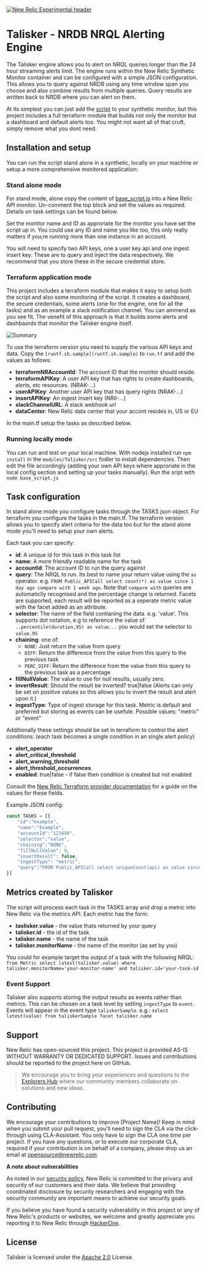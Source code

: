 [![New Relic Experimental header](https://github.com/newrelic/opensource-website/raw/main/src/images/categories/Experimental.png)](https://opensource.newrelic.com/oss-category/#new-relic-experimental)

# Talisker - NRDB NRQL Alerting Engine
The Talisker engine allows you to alert on NRQL queries longer than the 24 hour streaming alerts limit. The engine runs within the New Relic Synthetic Monitor container and can be configured with a simple JSON configuration. This allows you to query against NRDB using any time window span you choose and also combine results from multiple queries. Query results are written back to NRDB where you can alert on them.

At its simplest you can just add the [script](./modules/Talisker/src/base_script.js) to your synthetic monitor, but this project includes a full terraform module that builds not only the monitor but a dashboard and default alerts too. You might not want all of that cruft, simply remove what you dont need.

## Installation and setup
You can run the script stand alone in a synthetic, locally on your machine or setup a more comprehensive monitored application:

### Stand alone mode 
For stand mode, alone copy the content of [base_script.js](./modules/Talisker/src/base_script.js) into a New Relic API monitor. Un-comment the top block and set the values as required. Details on task settings can be found below.

Set the monitor name and ID as approriate for the monitor you have set the script up in. You could use any ID and name you like too, this only really matters if you;re running more than one instance in an account.

You will need to specify two API keys, one a user key api and one ingest insert key. These are to query and inject the data respectively. We recommend that you store these in the secure credential store.


### Terraform application mode
This project includes a terraform module that makes it easy to setup both the script and also some monitoring of the script. It creates a dashboard, the secure credentials, some alerts (one for the engine, one for all the tasks) and as an example a slack notification channel. You can ammend as you see fit. The venefit of this approach is that it builds some alerts and dashbaords that monitor the Talisker engine itself.

![Summary](talisker-summary.png)

To use the terraform version you need to supply the various API keys and data. Copy the `[runtf.sh.sample](runtf.sh.sample)` to `run.tf` and add the values as follows:

- **terraformNRAccountId**: The account ID that the monitor should reside.
- **terraformAPIKey**: A user API key that has rights to create dashboards, alerts, etc resources. (NRAK-...)
- **userAPIKey**: Another user API key that has query rights (NRAK-...)
- **insertAPIKey**: An ingest insert key (NRII-...)
- **slackChannelURL**: A slack webhook url
- **dataCenter**: New Relic data center that your accont resides in, US or EU

In the main.tf setup the tasks as described below.

### Running locally mode
You can run and test on your local machine. With nodejs installed run `npm install` in the `modules/Talisker/src` fodler to install dependencies. Then edit the file accordingly (adding your own API keys where approriate in the local config section and setting up your tasks manually). Run the sript with `node base_script.js` 

## Task configuration
In stand alone mode you configure tasks through the TASKS json object. For terraform you configure the tasks in the main.tf. The terraform version allows you to specify alert criteria for the data too but for the stand alone mode you'll need to setup your own alerts.

Each task you can specify:

- **id**: A unique id for this task in this task list
- **name**: A more friendly readable name for the task
- **accountId**: The account ID to run the query against
- **query**: The NRQL to run. Its best to name your return value using the `as` operator. e.g. `FROM Public_APICall select count(*) as value since 1 day ago compare with 1 week ago`. Note that `compare with` queries are automaticlly recognised and the percentage change is returned. Facets are supported, each result will be reported as a seperate metric value with the facet added as an attribute.
- **selector**: The name of the field contianing the data. e.g. 'value'. This supports dot notation, e.g to reference the value of `..percentile(duration,95) as value...` you would set the selector to  `value.95`
- **chaining**: one of:
  - `NONE`: Just return the value from query
  - `DIFF`: Return the difference from the value from this query to the previous task
  - `PERC_DIFF`: Return the difference from the value from this query to the previous task as a percentage
- **fillNullValue**: The value to use for null results, usually zero.
- **invertResult**: Should the result be inverted? true|false (Alerts can only be set on positive values so this allows you to invert the result and alert upon it.)
- **ingestType**: Type of ingest storage for this task. Metric is default and preferred but storing as events can be usefule. Possible values:  "metric" or "event"

Additionally these settings should be set in terraform to control the alert conditions: (each task becomes a single condition in an single alert policy)

- **alert_operator**
- **alert_critical_threshold**
- **alert_warning_threshold**
- **alert_threshold_occurrences**
- **enabled**: true|false - if false then condition is created but not enabled

Consult the [New Relic Terraform provider documentation](https://registry.terraform.io/providers/newrelic/newrelic/latest/docs/resources/nrql_alert_condition) for a guide on the values for these fields.

Example JSON config:

```javascript
const TASKS = [{
    "id":"example",
    "name":"Example",
    "accountId":"123456",
    "selector":"value",
    "chaining":"NONE",
    "fillNullValue": 0,
    "invertResult": false,
    "ingestType": "metric",
    "query":"FROM Public_APICall select uniqueCount(api) as value since 1 day ago"
}]
```

## Metrics created by Talisker
The script will process each task in the TASKS array and drop a metric into New Relic via the metrics API. Each metric has the form:

- **taslisker.value** - the value thats returned by your query
- **talisker.id** - the id of the task
- **talisker.name** - the name of the task
- **talisker.monitorName** - the name of the monitor (as set by you)

You could for example target the output of a task with the following NRQL: 
`from Metric select latest(talisker.value) where talisker.monitorName='your-monitor-name' and talisker.id='your-task-id`

### Event Support
Talisker also supports storing the output results as events rather than metrics. This can be chosen on a task level by setting `ingestType` to `event`. Events will appear in the event type `taliskerSample`. e.g.: `select latest(value) from taliskerSample facet talisker.name`

## Support

New Relic has open-sourced this project. This project is provided AS-IS WITHOUT WARRANTY OR DEDICATED SUPPORT. Issues and contributions should be reported to the project here on GitHub.

>We encourage you to bring your experiences and questions to the [Explorers Hub](https://discuss.newrelic.com) where our community members collaborate on solutions and new ideas.


## Contributing

We encourage your contributions to improve [Project Name]! Keep in mind when you submit your pull request, you'll need to sign the CLA via the click-through using CLA-Assistant. You only have to sign the CLA one time per project. If you have any questions, or to execute our corporate CLA, required if your contribution is on behalf of a company, please drop us an email at opensource@newrelic.com.

**A note about vulnerabilities**

As noted in our [security policy](../../security/policy), New Relic is committed to the privacy and security of our customers and their data. We believe that providing coordinated disclosure by security researchers and engaging with the security community are important means to achieve our security goals.

If you believe you have found a security vulnerability in this project or any of New Relic's products or websites, we welcome and greatly appreciate you reporting it to New Relic through [HackerOne](https://hackerone.com/newrelic).

## License

Talisker is licensed under the [Apache 2.0](http://apache.org/licenses/LICENSE-2.0.txt) License.

